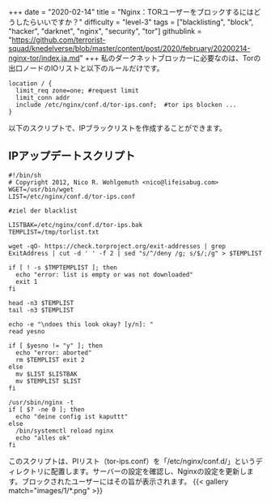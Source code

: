 +++
date = "2020-02-14"
title = "Nginx：TORユーザーをブロックするにはどうしたらいいですか？"
difficulty = "level-3"
tags = ["blacklisting", "block", "hacker", "darknet", "nginx", "security", "tor"]
githublink = "https://github.com/terrorist-squad/knedelverse/blob/master/content/post/2020/february/20200214-nginx-tor/index.ja.md"
+++
私のダークネットブロッカーに必要なのは、Torの出口ノードのIOリストと以下のルールだけです。
```
location / { 
  limit_req zone=one; #request limit 
  limit_conn addr 
  include /etc/nginx/conf.d/tor-ips.conf;  #tor ips blocken ... 
}

```
以下のスクリプトで、IPブラックリストを作成することができます。
## IPアップデートスクリプト

```
#!/bin/sh 
# Copyright 2012, Nico R. Wohlgemuth <nico@lifeisabug.com> WGET=/usr/bin/wget 
LIST=/etc/nginx/conf.d/tor-ips.conf 

#ziel der blacklist 

LISTBAK=/etc/nginx/conf.d/tor-ips.bak 
TEMPLIST=/tmp/torlist.txt 

wget -qO- https://check.torproject.org/exit-addresses | grep ExitAddress | cut -d ' ' -f 2 | sed "s/^/deny /g; s/$/;/g" > $TEMPLIST 

if [ ! -s $TMPTEMPLIST ]; then 
  echo "error: list is empty or was not downloaded" 
  exit 1 
fi 

head -n3 $TEMPLIST 
tail -n3 $TEMPLIST 

echo -e "\ndoes this look okay? [y/n]: " 
read yesno 

if [ $yesno != "y" ]; then 
  echo "error: aborted" 
  rm $TEMPLIST exit 2 
else 
  mv $LIST $LISTBAK 
  mv $TEMPLIST $LIST 
fi 

/usr/sbin/nginx -t 
if [ $? -ne 0 ]; then 
  echo "deine config ist kaputtt" 
else 
  /bin/systemctl reload nginx 
  echo "alles ok" 
fi

```
このスクリプトは、PIリスト（tor-ips.conf）を「/etc/nginx/conf.d/」というディレクトリに配置します。サーバーの設定を確認し、Nginxの設定を更新します。ブロックされたユーザーにはその旨が表示されます。
{{< gallery match="images/1/*.png" >}}